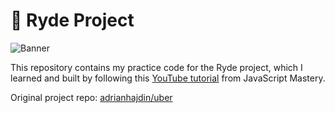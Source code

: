 # 🚗 Ryde Project

![Banner](https://i.ibb.co/Bf04Hpd/Readme-thumbnail-from-JS-Mastery.png)

This repository contains my practice code for the Ryde project, which I learned and built by following this [YouTube tutorial](https://www.youtube.com/watch?v=kmy_YNhl0mw&list=PL6QREj8te1P7faGPL2hfiM8F9zdOvZpbF&t=15047s) from JavaScript Mastery.

Original project repo: [adrianhajdin/uber](https://github.com/adrianhajdin/uber)
